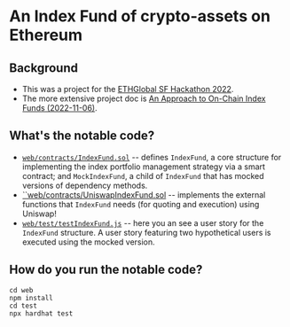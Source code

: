 # An Index Fund of crypto-assets on Ethereum

## Background
 - This was a project for the [ETHGlobal SF Hackathon 2022](https://ethglobal.com/events/ethsanfrancisco2022/home).
 - The more extensive project doc is [An Approach to On-Chain Index Funds (2022-11-06)](https://docs.google.com/document/d/1P7B8YbMYtgKWLpTUFDoFH_Krtiwo9xgKgCTuOfMV0Do/edit#heading=h.vv1754u0addx).


## What's the notable code?
 - [`web/contracts/IndexFund.sol`](https://github.com/skeselj/index-fund-on-eth/blob/main/web/contracts/IndexFund.sol) -- defines `IndexFund`, a core structure for implementing the index portfolio management strategy via a smart contract; and `MockIndexFund`, a child of `IndexFund` that has mocked versions of dependency methods.
 - [``web/contracts/UniswapIndexFund.sol](https://github.com/skeselj/index-fund-on-eth/blob/main/web/contracts/UniswapIndexFund.sol) -- implements the external functions that `IndexFund` needs (for quoting and execution) using Uniswap!
 - [`web/test/testIndexFund.js`](https://github.com/skeselj/index-fund-on-eth/blob/main/web/test/testIndexFund.js) -- here you an see a user story for the `IndexFund` structure. A user story featuring two hypothetical users is executed using the mocked version.

## How do you run the notable code?
```
cd web
npm install
cd test
npx hardhat test
```
